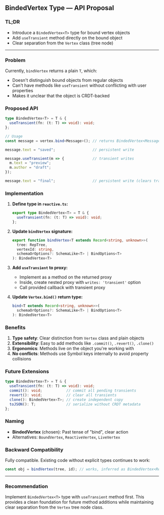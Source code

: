 ## BindedVertex<T> Type — API Proposal

### TL;DR
- Introduce a `BindedVertex<T>` type for bound vertex objects
- Add `useTransient` method directly on the bound object
- Clear separation from the `Vertex` class (tree node)

---

### Problem
Currently, `bindVertex` returns a plain `T`, which:
- Doesn't distinguish bound objects from regular objects
- Can't have methods like `useTransient` without conflicting with user properties
- Makes it unclear that the object is CRDT-backed

### Proposed API

```typescript
type BindedVertex<T> = T & {
  useTransient(fn: (t: T) => void): void;
};

// Usage
const message = vertex.bind<Message>(); // returns BindedVertex<Message>

message.text = "saved";                 // persistent write

message.useTransient(m => {             // transient writes
  m.text = "preview";
  m.author = "draft";
});

message.text = "final";                 // persistent write (clears transient)
```

### Implementation

1. **Define type in `reactive.ts`:**
   ```typescript
   export type BindedVertex<T> = T & {
     useTransient(fn: (t: T) => void): void;
   };
   ```

2. **Update `bindVertex` signature:**
   ```typescript
   export function bindVertex<T extends Record<string, unknown>>(
     tree: RepTree,
     vertexId: string,
     schemaOrOptions?: SchemaLike<T> | BindOptions<T>
   ): BindedVertex<T>
   ```

3. **Add `useTransient` to proxy:**
   - Implement as a method on the returned proxy
   - Inside, create nested proxy with `writes: 'transient'` option
   - Call provided callback with transient proxy

4. **Update `Vertex.bind()` return type:**
   ```typescript
   bind<T extends Record<string, unknown>>(
     schemaOrOptions?: SchemaLike<T> | BindOptions<T>
   ): BindedVertex<T>
   ```

### Benefits

1. **Type safety**: Clear distinction from `Vertex` class and plain objects
2. **Extensibility**: Easy to add methods like `.commit()`, `.revert()`, `.clone()`
3. **Ergonomics**: Methods live on the object you're working with
4. **No conflicts**: Methods use Symbol keys internally to avoid property collisions

### Future Extensions

```typescript
type BindedVertex<T> = T & {
  useTransient(fn: (t: T) => void): void;
  commit(): void;           // commit all pending transients
  revert(): void;           // clear all transients
  clone(): BindedVertex<T>; // create independent copy
  toJSON(): T;              // serialize without CRDT metadata
};
```

### Naming

- **BindedVertex** (chosen): Past tense of "bind", clear action
- Alternatives: `BoundVertex`, `ReactiveVertex`, `LiveVertex`

### Backward Compatibility

Fully compatible. Existing code without explicit types continues to work:
```typescript
const obj = bindVertex(tree, id); // works, inferred as BindedVertex<Record<...>>
```

---

### Recommendation

Implement `BindedVertex<T>` type with `useTransient` method first. This provides a clean foundation for future method additions while maintaining clear separation from the `Vertex` tree node class.

